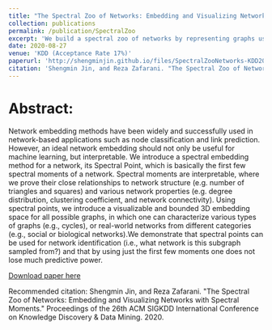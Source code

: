 ```yaml
---
title: "The Spectral Zoo of Networks: Embedding and Visualizing Networks with Spectral Moments"
collection: publications
permalink: /publication/SpectralZoo
excerpt: 'We build a spectral zoo of networks by representing graphs using the spectral moments of the random walk transition matrix P=AD^-1. Now graphs are just like animals in the zoo!'
date: 2020-08-27
venue: 'KDD (Acceptance Rate 17%)'
paperurl: 'http://shengminjin.github.io/files/SpectralZooNetworks-KDD2020.pdf'
citation: 'Shengmin Jin, and Reza Zafarani. "The Spectral Zoo of Networks: Embedding and Visualizing Networks with Spectral Moments." Proceedings of the 26th ACM SIGKDD International Conference on Knowledge Discovery & Data Mining. 2020.'
---
```

Abstract:
======
Network embedding methods have been widely and successfully used in network-based applications such as node classification and link prediction. However, an ideal network embedding should not only be useful for machine learning, but interpretable. We introduce a spectral embedding method for a network, its Spectral Point, which is basically the first few spectral moments of a network. Spectral moments are interpretable, where we prove their close relationships to network structure (e.g. number of triangles and squares) and various network properties (e.g. degree distribution, clustering coefficient, and network connectivity). Using spectral points, we introduce a visualizable and bounded 3D embedding space for all possible graphs, in which one can characterize various types of graphs (e.g., cycles), or real-world networks from different categories (e.g., social or biological networks).We demonstrate that spectral points can be used for network identification (i.e., what network is this subgraph sampled from?) and that by using just the first few moments one does not lose much predictive power.

[Download paper here](http://shengminjin.github.io/files/ThePathOfSubgraphs-KDD2022.pdf)

Recommended citation: Shengmin Jin, and Reza Zafarani. "The Spectral Zoo of Networks: Embedding and Visualizing Networks with Spectral Moments." Proceedings of the 26th ACM SIGKDD International Conference on Knowledge Discovery & Data Mining. 2020.
